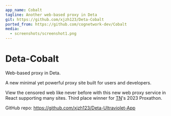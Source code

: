 ```yaml
---
app_name: Cobalt
tagline: Another web-based proxy in Deta
git: https://github.com/xjzh123/Deta-Cobalt
ported_from: https://github.com/cognetwork-dev/Cobalt
media:
  - screenshots/screenshot1.png
---
```


# Deta-Cobalt

Web-based proxy in Deta. 

A new minimal yet powerful proxy site built for users and developers.

View the censored web like never before with this new web proxy service in React supporting many sites. Third place winner for [TN](https://github.com/titaniumnetwork-dev)'s 2023 Proxathon.

GitHub repo: <https://github.com/xjzh123/Deta-Ultraviolet-App>
